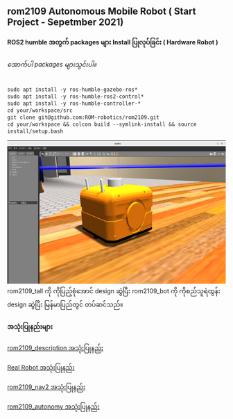 ## rom2109 Autonomous Mobile Robot ( Start Project - Sepetmber 2021)

#### ROS2 humble အတွက် packages များ Install ပြုလုပ်ခြင်း ( Hardware Robot  ) 


###### အောက်ပါ packages များသွင်းပါ။ 
```
sudo apt install -y ros-humble-gazebo-ros* 
sudo apt install -y ros-humble-ros2-control*
sudo apt install -y ros-humble-controller-*
cd your/workspace/src
git clone git@github.com:ROM-robotics/rom2109.git
cd your/workspace && colcon build --symlink-install && source install/setup.bash
```
<img src="images/orange_bot.png" width="619" height="330" />
rom2109_tall ကို ကိုပြည့်စုံအောင် design ဆွဲပြီး rom2109_bot ကို ကိုစည်သူရဲထွန်း design ဆွဲပြီး မြန်မာပြည်တွင် တပ်ဆင်သည်။

#### အသုံးပြုနည်းများ
<a href="https://github.com/ROM-robotics/rom2109/blob/humble-devel/rom2109_description/README.md">rom2109_description အသုံးပြုနည်း </a> 

<a href="https://github.com/ROM-robotics/rom2109/tree/humble-devel/rom2109_hardware">Real Robot အသုံးပြုနည်း </a> 

<a href="https://github.com/ROM-robotics/rom2109/tree/humble-devel/rom2109_nav2">rom2109_nav2 အသုံးပြုနည်း </a> 

<a href="https://github.com/ROM-robotics/rom2109/tree/humble-devel/rom2109_autonomy">rom2109_autonomy အသုံးပြုနည်း </a> 



